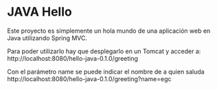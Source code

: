 JAVA Hello
==============

Este proyecto es simplemente un hola mundo de una aplicación web en Java utilizando Spring MVC.

Para poder utilizarlo hay que desplegarlo en un Tomcat y acceder a:
http://localhost:8080/hello-java-0.1.0/greeting

Con el parámetro name se puede indicar el nombre de a quien saluda
http://localhost:8080/hello-java-0.1.0/greeting?name=egc
